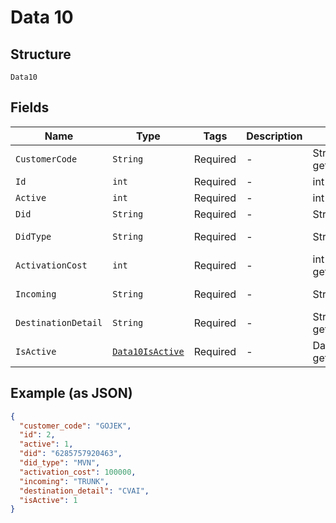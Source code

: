
# Data 10

## Structure

`Data10`

## Fields

| Name | Type | Tags | Description | Getter | Setter |
|  --- | --- | --- | --- | --- | --- |
| `CustomerCode` | `String` | Required | - | String getCustomerCode() | setCustomerCode(String customerCode) |
| `Id` | `int` | Required | - | int getId() | setId(int id) |
| `Active` | `int` | Required | - | int getActive() | setActive(int active) |
| `Did` | `String` | Required | - | String getDid() | setDid(String did) |
| `DidType` | `String` | Required | - | String getDidType() | setDidType(String didType) |
| `ActivationCost` | `int` | Required | - | int getActivationCost() | setActivationCost(int activationCost) |
| `Incoming` | `String` | Required | - | String getIncoming() | setIncoming(String incoming) |
| `DestinationDetail` | `String` | Required | - | String getDestinationDetail() | setDestinationDetail(String destinationDetail) |
| `IsActive` | [`Data10IsActive`]($m/Data10IsActive) | Required | - | Data10IsActive getIsActive() | setIsActive(Data10IsActive isActive) |

## Example (as JSON)

```json
{
  "customer_code": "GOJEK",
  "id": 2,
  "active": 1,
  "did": "6285757920463",
  "did_type": "MVN",
  "activation_cost": 100000,
  "incoming": "TRUNK",
  "destination_detail": "CVAI",
  "isActive": 1
}
```

